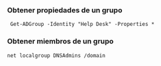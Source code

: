 ### Obtener propiedades de un grupo

     Get-ADGroup -Identity "Help Desk" -Properties *


### Obtener miembros de un grupo

    net localgroup DNSAdmins /domain
